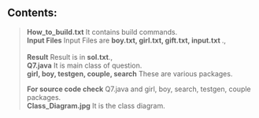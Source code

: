 ## Contents:
><b>How_to_build.txt</b> It contains build commands.
><br><b>Input Files</b> Input Files are <b>boy.txt, girl.txt, gift.txt, input.txt </b>.,<br>
><br><b>Result</b> Result is in <b>sol.txt</b>.,<br>
><b>Q7.java</b> It is main class of question.
><br><b>girl, boy, testgen, couple, search</b> These are various packages.
>
><b>For source code check</b> Q7.java and girl, boy, search, testgen, couple packages.
><br><b>Class_Diagram.jpg</b> It is the class diagram.
